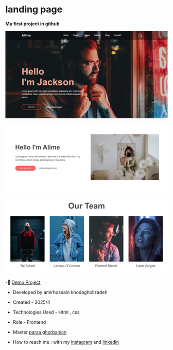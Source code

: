 # landing page 

**My first project in github**

![viewfinal](https://github.com/amirhoseain-khodagholizadeh-web/first-project/blob/main/assets/images/Capture1.JPG)

![view final](https://github.com/amirhoseain-khodagholizadeh-web/first-project/blob/main/assets/images/Capture2.JPG)

![view final](https://github.com/amirhoseain-khodagholizadeh-web/first-project/blob/main/assets/images/Capture3.JPG)


-🔗 [Demo Project](https://amirhoseain-khodagholizadeh-web.github.io/first-project/)

- Developed by amirhoseain khodagholizadeh

- Created - 2025/4

- Technologies Used - Html , css 

- Role - Frontend

- Master [parsa ghorbanian](https://github.com/parsaGhorbanian)

- How to reach me : with my [instagram](https://instagram.com/amirhoseain_kh.dev) and [linkedin](https://www.linkedin.com/in/amirhoseain-khodagholizadeh-web/)
